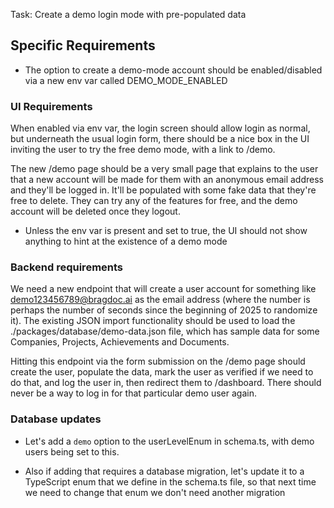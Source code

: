 Task: Create a demo login mode with pre-populated data

## Specific Requirements

- The option to create a demo-mode account should be enabled/disabled via a new env var called DEMO_MODE_ENABLED

### UI Requirements

When enabled via env var, the login screen should allow login as normal, but underneath the usual login form, there should be a nice box in the UI inviting the user to try the free demo mode, with a link to /demo.

The new /demo page should be a very small page that explains to the user that a new account will be made for them with an anonymous email address and they'll be logged in. It'll be populated with some fake data that they're free to delete. They can try any of the features for free, and the demo account will be deleted once they logout.

- Unless the env var is present and set to true, the UI should not show anything to hint at the existence of a demo mode

### Backend requirements

We need a new endpoint that will create a user account for something like demo123456789@bragdoc.ai as the email address (where the number is perhaps the number of seconds since the beginning of 2025 to randomize it). The existing JSON import functionality should be used to load the ./packages/database/demo-data.json file, which has sample data for some Companies, Projects, Achievements and Documents.

Hitting this endpoint via the form submission on the /demo page should create the user, populate the data, mark the user as verified if we need to do that, and log the user in, then redirect them to /dashboard. There should never be a way to log in for that particular demo user again.

### Database updates

- Let's add a `demo` option to the userLevelEnum in schema.ts, with demo users being set to this.

- Also if adding that requires a database migration, let's update it to a TypeScript enum that we define in the schema.ts file, so that next time we need to change that enum we don't need another migration
